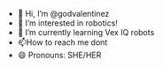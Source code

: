 - 👋 Hi, I’m @godvalentinez
- 👀 I’m interested in robotics!
- 🌱 I’m currently learning Vex IQ robots
- 📫How to reach me dont
- 😄 Pronouns: SHE/HER

<!---
godvalentinez/godvalentinez is a ✨ special ✨ repository because its `README.md` (this file) appears on your GitHub profile.
You can click the Preview link to take a look at your changes.
--->
